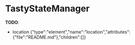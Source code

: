 <a id="a00152"></a>
# TastyStateManager



<a id="a00152_1tastystatemanager"></a>

**TODO**:

* location {"type":"element","name":"location","attributes":{"file":"README.md"},"children":[]}

[public]: https://img.shields.io/badge/-public-brightgreen (public)
[C++]: https://img.shields.io/badge/language-C%2B%2B-blue (C++)
[static]: https://img.shields.io/badge/-static-lightgrey (static)
[private]: https://img.shields.io/badge/-private-red (private)
[Markdown]: https://img.shields.io/badge/language-Markdown-blue (Markdown)